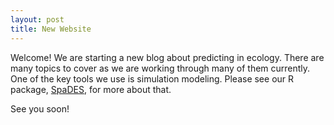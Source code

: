 ```yaml
---
layout: post
title: New Website
---
```


Welcome! We are starting a new blog about predicting in ecology. There are many topics to cover as we are working through many of them currently. One of the key tools we use is simulation modeling. Please see our R package, [SpaDES](http://SpaDES.PredictiveEcology.org), for more about that. 

See you soon!
